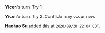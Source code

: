 **Yicen**'s turn. Try 1

**Yicen**'s turn. Try 2. Conflicts may occur now.

**Haohao Su** added this at `2020/09/30 22:04 CDT`.

